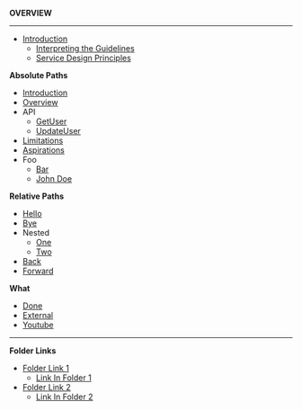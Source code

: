**OVERVIEW**

---

- [Introduction](/docs/home.md)
  - [Interpreting the Guidelines](/docs/interpreting-guidelines.md)
  - [Service Design Principles](/docs/service-design.md)

**Absolute Paths**

- [Introduction](/introduction)
- [Overview](/overview.md)
- API
  - [GetUser](/api/get-user)
  - [UpdateUser](/api/update-user.md)
- [Limitations](limitations)
- [Aspirations](aspirations.md)
- Foo
  - [Bar](foo/bar)
  - [John Doe](foo/john-doe.md)

**Relative Paths**

- [Hello](./hello)
- [Bye](./bye.md)
- Nested
  - [One](./nested/one)
  - [Two](./nested/two.md)
- [Back](../back)
- [Forward](../forward.md)

**What**

- [Done](/)
- [External](https://docs.developer.tech.gov.sg/docs/doc-tortle-user-guide)
- [Youtube](https://youtube.com)

---

**Folder Links**

- [Folder Link 1](folder-link-one)
  - [Link In Folder 1](link-in-folder-one)
- [Folder Link 2](folder-link-two)
  - [Link In Folder 2](link-in-folder-two)
